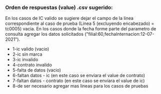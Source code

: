 ### Orden de respuestas (value) .csv sugerido:

En los casos de IC valido se sugiere dejar el campo de la linea correspondiente al caso de prueba (Linea 5 (excluyendo encabezado) = tc0005) vacia.
En los casos donde la fecha forme parte del parametro de consulta agregar los datos solicitados ("filial:60,fechaInternacion:12-07-2021").

- 1-ic valido (vacio)
- 2-ic sin marca
- 3-ic invalido
- 4-contrato invalido
- 5-falta de datos (vacio)
- 6-faltan datos - ic (en este caso se enviara el value de contrato)
- 7-faltan datos - contrato (en este caso se enviara el value de ic)
- 8-de ser necesario agregar mas lineas para los casos de pruebas
